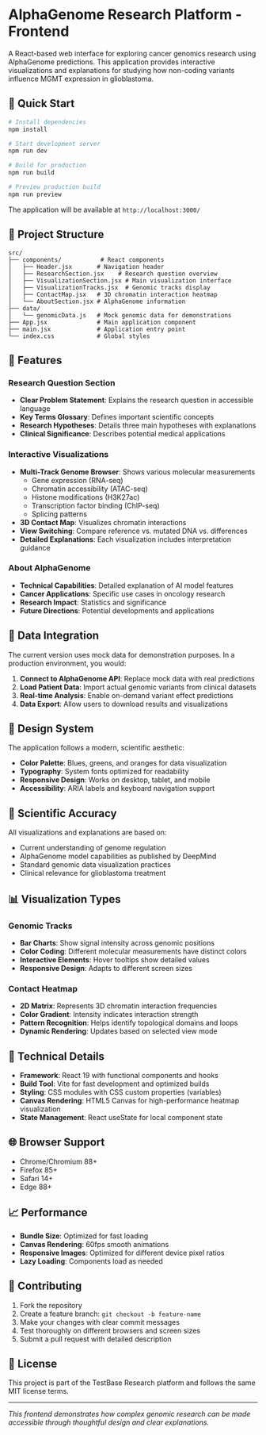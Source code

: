 # AlphaGenome Research Platform - Frontend

A React-based web interface for exploring cancer genomics research using AlphaGenome predictions. This application provides interactive visualizations and explanations for studying how non-coding variants influence MGMT expression in glioblastoma.

## 🚀 Quick Start

```bash
# Install dependencies
npm install

# Start development server
npm run dev

# Build for production
npm run build

# Preview production build
npm run preview
```

The application will be available at `http://localhost:3000/`

## 📁 Project Structure

```
src/
├── components/           # React components
│   ├── Header.jsx       # Navigation header
│   ├── ResearchSection.jsx    # Research question overview
│   ├── VisualizationSection.jsx # Main visualization interface  
│   ├── VisualizationTracks.jsx  # Genomic tracks display
│   ├── ContactMap.jsx   # 3D chromatin interaction heatmap
│   └── AboutSection.jsx # AlphaGenome information
├── data/
│   └── genomicData.js   # Mock genomic data for demonstrations
├── App.jsx              # Main application component
├── main.jsx             # Application entry point
└── index.css            # Global styles
```

## 🎯 Features

### Research Question Section
- **Clear Problem Statement**: Explains the research question in accessible language
- **Key Terms Glossary**: Defines important scientific concepts
- **Research Hypotheses**: Details three main hypotheses with explanations
- **Clinical Significance**: Describes potential medical applications

### Interactive Visualizations
- **Multi-Track Genome Browser**: Shows various molecular measurements
  - Gene expression (RNA-seq)
  - Chromatin accessibility (ATAC-seq) 
  - Histone modifications (H3K27ac)
  - Transcription factor binding (ChIP-seq)
  - Splicing patterns
- **3D Contact Map**: Visualizes chromatin interactions
- **View Switching**: Compare reference vs. mutated DNA vs. differences
- **Detailed Explanations**: Each visualization includes interpretation guidance

### About AlphaGenome
- **Technical Capabilities**: Detailed explanation of AI model features
- **Cancer Applications**: Specific use cases in oncology research
- **Research Impact**: Statistics and significance
- **Future Directions**: Potential developments and applications

## 🔬 Data Integration

The current version uses mock data for demonstration purposes. In a production environment, you would:

1. **Connect to AlphaGenome API**: Replace mock data with real predictions
2. **Load Patient Data**: Import actual genomic variants from clinical datasets
3. **Real-time Analysis**: Enable on-demand variant effect predictions
4. **Data Export**: Allow users to download results and visualizations

## 🎨 Design System

The application follows a modern, scientific aesthetic:

- **Color Palette**: Blues, greens, and oranges for data visualization
- **Typography**: System fonts optimized for readability
- **Responsive Design**: Works on desktop, tablet, and mobile
- **Accessibility**: ARIA labels and keyboard navigation support

## 🧬 Scientific Accuracy

All visualizations and explanations are based on:

- Current understanding of genome regulation
- AlphaGenome model capabilities as published by DeepMind  
- Standard genomic data visualization practices
- Clinical relevance for glioblastoma treatment

## 📊 Visualization Types

### Genomic Tracks
- **Bar Charts**: Show signal intensity across genomic positions
- **Color Coding**: Different molecular measurements have distinct colors
- **Interactive Elements**: Hover tooltips show detailed values
- **Responsive Design**: Adapts to different screen sizes

### Contact Heatmap
- **2D Matrix**: Represents 3D chromatin interaction frequencies
- **Color Gradient**: Intensity indicates interaction strength
- **Pattern Recognition**: Helps identify topological domains and loops
- **Dynamic Rendering**: Updates based on selected view mode

## 🔧 Technical Details

- **Framework**: React 19 with functional components and hooks
- **Build Tool**: Vite for fast development and optimized builds
- **Styling**: CSS modules with CSS custom properties (variables)
- **Canvas Rendering**: HTML5 Canvas for high-performance heatmap visualization
- **State Management**: React useState for local component state

## 🌐 Browser Support

- Chrome/Chromium 88+
- Firefox 85+  
- Safari 14+
- Edge 88+

## 📈 Performance

- **Bundle Size**: Optimized for fast loading
- **Canvas Rendering**: 60fps smooth animations
- **Responsive Images**: Optimized for different device pixel ratios
- **Lazy Loading**: Components load as needed

## 🤝 Contributing

1. Fork the repository
2. Create a feature branch: `git checkout -b feature-name`
3. Make your changes with clear commit messages
4. Test thoroughly on different browsers and screen sizes
5. Submit a pull request with detailed description

## 📝 License

This project is part of the TestBase Research platform and follows the same MIT license terms.

---

*This frontend demonstrates how complex genomic research can be made accessible through thoughtful design and clear explanations.*